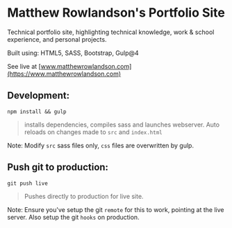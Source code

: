 # Matthew Rowlandson's Portfolio Site
Technical portfolio site, highlighting technical knowledge, work & school experience, and personal projects. 

Built using: HTML5, SASS, Bootstrap, Gulp@4

See live at [www.matthewrowlandson.com](https://www.matthewrowlandson.com)

## Development:
`npm install && gulp`
> installs dependencies, compiles sass and launches webserver. Auto reloads on changes made to `src` and `index.html`

Note: Modify `src` sass files only, `css` files are overwritten by gulp.

## Push git to production:
`git push live`
> Pushes directly to production for live site.

Note: Ensure you've setup the git `remote` for this to work, pointing at the live server. Also setup the git `hooks` on production.